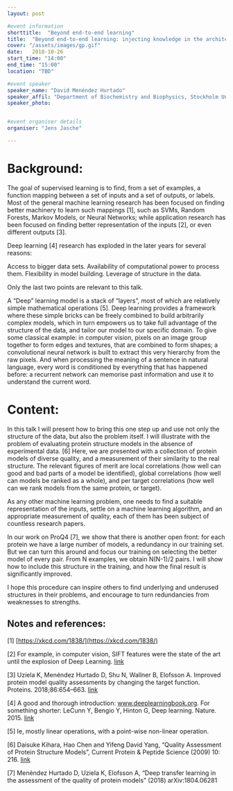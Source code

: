 ```yaml
---
layout: post

#event information
shorttitle:  "Beyond end-to-end learning"
title:  "Beyond end-to-end learning: injecting knowledge in the architecture"
cover: "/assets/images/gp.gif"
date:   2018-10-26
start_time: "14:00"
end_time: "15:00"
location: "TBD"

#event speaker
speaker_name: "David Menéndez Hurtado"
speaker_affil: "Department of Biochemistry and Biophysics, Stockholm University"
speaker_photo: 


#event organiser details
organiser: "Jens Jasche"

---
```

Background:
=======
The goal of supervised learning is to find, from a set of examples, a function mapping between a set of inputs and a set of outputs, or labels. Most of the general machine learning research has been focused on finding better machinery to learn such mappings [1], such as SVMs, Random Forests, Markov Models, or Neural Networks; while application research has been focused on finding better representation of the inputs [2], or even different outputs [3].

Deep learning [4] research has exploded in the later years for several reasons:

Access to bigger data sets.
Availability of computational power to process them.
Flexibility in model building.
Leverage of structure in the data.

Only the last two points are relevant to this talk.

A “Deep” learning model is a stack of “layers”, most of which are relatively simple mathematical operations [5]. Deep learning provides a framework where these simple bricks can be freely combined to build arbitrarily complex models, which in turn empowers us to take full advantage of the structure of the data, and tailor our model to our specific domain. To give some classical example: in computer vision, pixels on an image group together to form edges and textures, that are combined to form shapes; a convolutional neural network is built to extract this very hierarchy from the raw pixels. And when processing the meaning of a sentence in natural language, every word is conditioned by everything that has happened before: a recurrent network can memorise past information and use it to understand the current word.


Content:
=====
In this talk I will present how to bring this one step up and use not only the structure of the data, but also the problem itself. I will illustrate with the problem of evaluating protein structure models in the absence of experimental data. [6] Here, we are presented with a collection of protein models of diverse quality, and a measurement of their similarity to the real structure. The relevant figures of merit are local correlations (how well can good and bad parts of a model be identified), global correlations (how well can models be ranked as a whole), and per target correlations (how well can we rank models from the same protein, or target).

As any other machine learning problem, one needs to find a suitable representation of the inputs, settle on a machine learning algorithm, and an appropriate measurement of quality, each of them has been subject of countless research papers.

In our work on ProQ4 [7], we show that there is another open front: for each protein we have a large number of models, a redundancy in our training set. But we can turn this around and focus our training on selecting the better model of every pair. From N examples, we obtain N(N-1)/2 pairs. I will show how to include this structure in the training, and how the final result is significantly improved.

I hope this procedure can inspire others to find underlying and underused structures in their problems, and encourage to turn redundancies from weaknesses to strengths.


Notes and references:
----------------------------

[1] [https://xkcd.com/1838/](https://xkcd.com/1838/)

[2] For example, in computer vision, SIFT features were the state of the art until the explosion of Deep Learning. [link](https://opencv-python-tutroals.readthedocs.io/en/latest/py_tutorials/py_feature2d/py_sift_intro/py_sift_intro.html)

[3] Uziela K, Menéndez Hurtado D, Shu N, Wallner B, Elofsson A. Improved protein model quality assessments by changing the target function. Proteins. 2018;86:654–663. [link](https://doi.org/10.1002/prot.25492)

[4] A good and thorough introduction: www.deeplearningbook.org. For something shorter: LeCunn Y, Bengio Y, Hinton G, Deep learning. Nature. 2015. [link](https://doi.org/10.1038/nature14539)

[5] Ie, mostly linear operations, with a point-wise non-linear operation.

[6] Daisuke Kihara, Hao Chen and Yifeng David Yang, “Quality Assessment of Protein Structure Models”, Current Protein & Peptide Science (2009) 10: 216. [link](https://doi.org/10.2174/138920309788452173)

[7] Menéndez Hurtado D, Uziela K, Elofsson A, “Deep transfer learning in the assessment of the quality of protein models” (2018) arXiv:1804.06281
